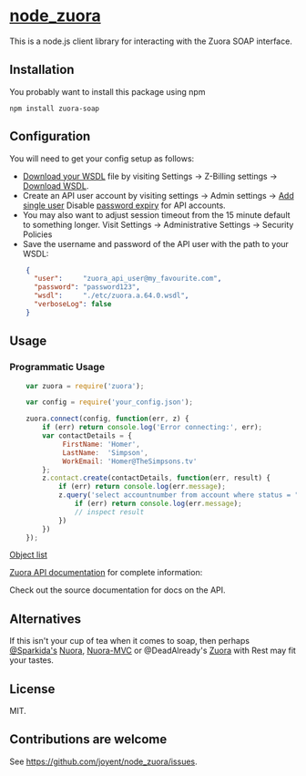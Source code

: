 # [node_zuora](https://github.com/joyent/node_zuora.git)

This is a node.js client library for interacting with the Zuora
SOAP interface.


## Installation

You probably want to install this package using npm

    npm install zuora-soap


## Configuration

You will need to get your config setup as follows:

- [Download your WSDL][1] file by visiting Settings -> Z-Billing settings -> [Download WSDL][1].    
- Create an API user account by visiting settings -> Admin settings -> [Add single user][2]
Disable [password expiry][3] for API accounts.
- You may also want to adjust session timeout from the 15 minute default to something longer. Visit Settings -> Administrative Settings -> Security Policies    
- Save the username and password of the API user with the path to your WSDL:

```json
    {
      "user":     "zuora_api_user@my_favourite.com",
      "password": "password123",
      "wsdl":     "./etc/zuora.a.64.0.wsdl",
      "verboseLog": false
    }
```

[1]: https://www.zuora.com/apps/Api.do
[2]: https://www.zuora.com/apps/UserLogin.do?method=edit&flag=1
[3]: https://knowledgecenter.zuora.com/kb/How_do_I_prevent_my_API_user_login_from_expiring%3F

## Usage

### Programmatic Usage

```javascript
    var zuora = require('zuora');

    var config = require('your_config.json');

    zuora.connect(config, function(err, z) {
        if (err) return console.log('Error connecting:', err);
        var contactDetails = {
             FirstName: 'Homer',
             LastName:  'Simpson',
             WorkEmail: 'Homer@TheSimpsons.tv'
        };
        z.contact.create(contactDetails, function(err, result) {
            if (err) return console.log(err.message);
            z.query('select accountnumber from account where status = "Active"', function(err, result) {
                if (err) return console.log(err.message);
                // inspect result
            })
        })
    });
```

[Object list](http://knowledgecenter.zuora.com/BC_Developers/SOAP_API/E1_SOAP_API_Object_Reference)

[Zuora API documentation](http://knowledgecenter.zuora.com/) for complete information:

Check out the source documentation for docs on the API.

## Alternatives

If this isn't your cup of tea when it comes to soap, then perhaps [@Sparkida's][14] [Nuora][11], [Nuora-MVC][12] or @DeadAlready's [Zuora][13] with Rest may fit your tastes.

[11]: https://github.com/node-zuora/nuora
[12]: https://github.com/node-zuora/nuora-mvc
[13]: https://www.npmjs.com/package/zuora
[14]: https://github.com/sparkida


## License

MIT.

## Contributions are welcome

See <https://github.com/joyent/node_zuora/issues>.
